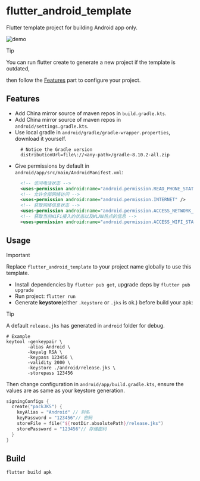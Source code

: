 # flutter_android_template

Flutter template project for building Android app only.

![demo](.github/demo.png)

> [!TIP]
> You can run flutter create <xxx> to generate a new project if the template is outdated,
>
> then follow the [Features](#features) part to configure your project.

## Features

- Add China mirror source of maven repos in `build.gradle.kts`.
- Add China mirror source of maven repos in `android/settings.gradle.kts`.
- Use local gradle in `android/gradle/gradle-wrapper.properties`, download it yourself.
  ```properties
    # Notice the Gradle version
    distributionUrl=file\://<any-path>/gradle-8.10.2-all.zip
  ```
- Give permissions by default in `android/app/src/main/AndroidManifest.xml`:
  ```xml
    <!-- 访问电话状态 -->
    <uses-permission android:name="android.permission.READ_PHONE_STATE" />
    <!-- 允许全部网络访问 -->
    <uses-permission android:name="android.permission.INTERNET" />
    <!-- 获取网络信息状态 -->
    <uses-permission android:name="android.permission.ACCESS_NETWORK_STATE" />
    <!-- 获取当前WiFi接入的状态以及WLAN热点的信息 -->
    <uses-permission android:name="android.permission.ACCESS_WIFI_STATE" />
  ```

## Usage

> [!IMPORTANT]
> Replace `flutter_android_template` to your project name globally to use this template.

- Install dependencies by `flutter pub get`, upgrade deps by `flutter pub upgrade`
- Run project: `flutter run`
- Generate **keystore**(either `.keystore` or `.jks` is ok.) before build your apk:
  
> [!TIP]
> A default `release.jks` has generated in `android` folder for debug.

  ```shell
  # Example
  keytool -genkeypair \
          -alias Android \
          -keyalg RSA \
          -keypass 123456 \
          -validity 2000 \
          -keystore ./android/release.jks \
          -storepass 123456
  ```
  Then change configuration in `android/app/build.gradle.kts`, ensure the values are as same as your keystore generation. 
  ```kotlin
  signingConfigs {
    create("packJKS") {
      keyAlias = "Android" // 别名
      keyPassword = "123456"// 密码
      storeFile = file("${rootDir.absolutePath}/release.jks")
      storePassword = "123456"// 存储密码
    }
  }
  ```

## Build
```shell
flutter build apk
```